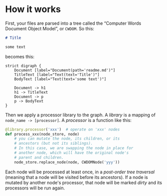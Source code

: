 # How it works

First, your files are parsed into a tree called the “Computer Words Document
Object Model”, or `CWDOM`. So this:

```markdown filename=readme.md
# Title

some text
```

becomes this:

```graphviz-dot-convert
strict digraph {
    Document [label="Document(path='readme.md')"]
    TitleText [label="Text(text='Title')"]
    BodyText [label="Text(text='some text')"]

    Document -> h1
    h1 -> TitleText
    Document -> p
    p -> BodyText
}
```

Then we apply a processor library to the graph. A *library* is a mapping of
`node_name -> [processor]`. A *processor* is a function like this:

```python
@library.processor('xxx')  # operate on 'xxx' nodes
def process_xxx(node_store, node)
    # you can mutate the node, its children, or its
    # ancestors (but not its siblings).
    # In this case, we are swapping the node in place for
    # another node, which will have the original node's
    # parent and children.
    node_store.replace_node(node, CWDOMNode('yyy'))
```

Each node will be processed at least once, in a *post-order tree traversal*
(meaning that a node will be visited before its ancestors). If a node is
mutated by another node's processor, that node will be marked *dirty* and
its processors will be run again.
